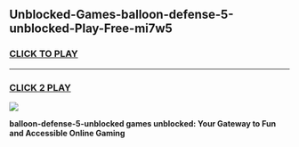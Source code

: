 
## Unblocked-Games-balloon-defense-5-unblocked-Play-Free-mi7w5
<h3>
<a href="https://premium76.site?title=balloon-defense-5-unblocked&ref=20M">CLICK TO PLAY</a></h3>
<hr>

<h3>
<a href="https://premium76.site?title=balloon-defense-5-unblocked&ref=20M">CLICK 2 PLAY</a>
  
</h3>

<a href="https://premium76.site?title=balloon-defense-5-unblocked&ref=19M"><img src="https://clearcache.store/games.png"></a>


**balloon-defense-5-unblocked games unblocked: Your Gateway to Fun and Accessible Online Gaming**
